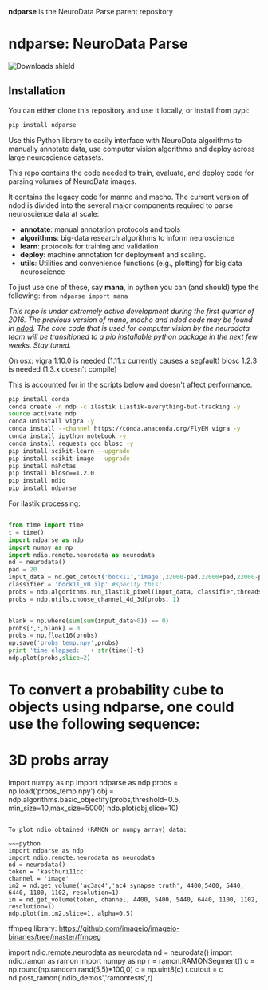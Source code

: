 

**ndparse** is the NeuroData Parse parent repository

ndparse:  NeuroData Parse
=========================
![Downloads shield](https://img.shields.io/pypi/dm/ndparse.svg)

Installation
------------

You can either clone this repository and use it locally, or install from pypi:

~~~bash
pip install ndparse
~~~

Use this Python library to easily interface with NeuroData algorithms to
manually annotate data, use computer vision algorithms and deploy
across large neuroscience datasets.

This repo contains the code needed to train, evaluate, and deploy code for parsing volumes of NeuroData images. 

It contains the legacy code for manno and macho.  The current version of ndod is divided into the several major components required to parse neuroscience data at scale:

- **annotate**: manual annotation protocols and tools
- **algorithms**: big-data research algorithms to inform neuroscience
- **learn**: protocols for training and validation
- **deploy**: machine annotation for deployment and scaling.
- **utils**:  Utilities and convenience functions (e.g., plotting) for big data neuroscience

To just use one of these, say **mana**, in python you can (and should) type the following: `from ndparse import mana`

*This repo is under extremely active development during the first quarter of 2016.  The previous version of mano, macho and ndod code may be found in [ndod](https://github.com/neurodata/ndod).  The core code that is used for computer vision by the neurodata team will be transitioned to a pip installable python package in the next few weeks.  Stay tuned.*

On osx:
vigra 1.10.0 is needed (1.11.x currently causes a segfault)
blosc 1.2.3 is needed (1.3.x doesn't compile)

This is accounted for in the scripts below and doesn't affect performance.
~~~bash
pip install conda
conda create -n ndp -c ilastik ilastik-everything-but-tracking -y
source activate ndp
conda uninstall vigra -y
conda install --channel https://conda.anaconda.org/FlyEM vigra -y
conda install ipython notebook -y
conda install requests gcc blosc -y
pip install scikit-learn --upgrade
pip install scikit-image --upgrade
pip install mahotas
pip install blosc==1.2.0
pip install ndio
pip install ndparse
~~~


For ilastik processing:

~~~python

from time import time
t = time()
import ndparse as ndp
import numpy as np
import ndio.remote.neurodata as neurodata
nd = neurodata()
pad = 20
input_data = nd.get_cutout('bock11','image',22000-pad,23000+pad,22000-pad,23000+pad,3000-pad,3020+pad,resolution=1)
classifier = 'bock11_v0.ilp' #specify this!
probs = ndp.algorithms.run_ilastik_pixel(input_data, classifier,threads=4, ram=4000)
probs = ndp.utils.choose_channel_4d_3d(probs, 1)


blank = np.where(sum(sum(input_data>0)) == 0)
probs[:,:,blank] = 0
probs = np.float16(probs)
np.save('probs_temp.npy',probs)
print 'time elapsed: ' + str(time()-t)
ndp.plot(probs,slice=2)

~~~
# To convert a probability cube to objects using ndparse, one could use the following sequence:

# 3D probs array

import numpy as np
import ndparse as ndp
probs = np.load('probs_temp.npy')
obj = ndp.algorithms.basic_objectify(probs,threshold=0.5, min_size=10,max_size=5000)
ndp.plot(obj,slice=10)

~~~

To plot ndio obtained (RAMON or numpy array) data:

~~~python
import ndparse as ndp
import ndio.remote.neurodata as neurodata
nd = neurodata()
token = 'kasthuri11cc'
channel = 'image'
im2 = nd.get_volume('ac3ac4','ac4_synapse_truth', 4400,5400, 5440, 6440, 1100, 1102, resolution=1)
im = nd.get_volume(token, channel, 4400, 5400, 5440, 6440, 1100, 1102, resolution=1)
ndp.plot(im,im2,slice=1, alpha=0.5)
~~~


ffmpeg library:
https://github.com/imageio/imageio-binaries/tree/master/ffmpeg


import ndio.remote.neurodata as neurodata
nd = neurodata()
import ndio.ramon as ramon
import numpy as np
r = ramon.RAMONSegment()
c = np.round(np.random.rand(5,5)*100,0)
c = np.uint8(c)
r.cutout = c
nd.post_ramon('ndio_demos','ramontests',r)
